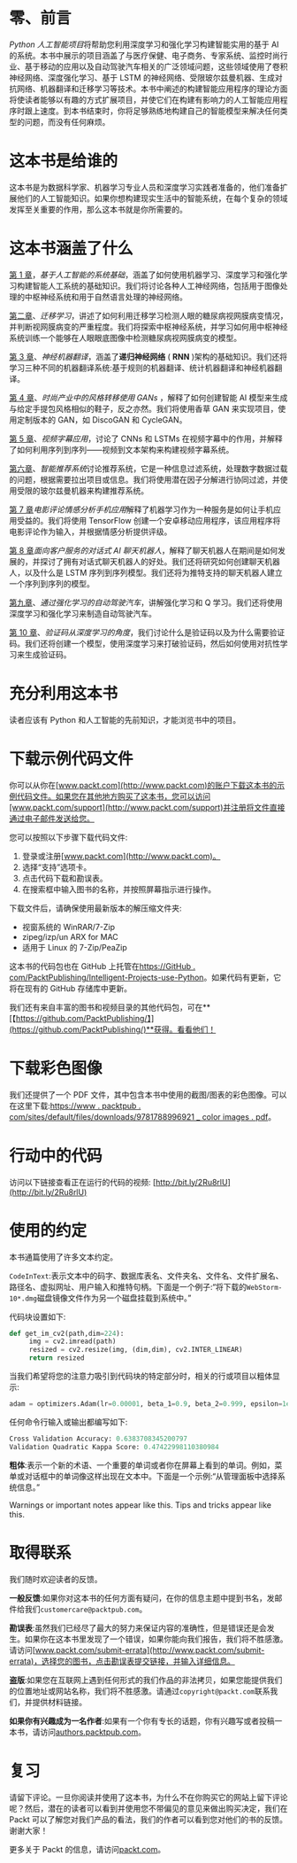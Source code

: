 # 零、前言

*Python 人工智能项目*将帮助您利用深度学习和强化学习构建智能实用的基于 AI 的系统。本书中展示的项目涵盖了与医疗保健、电子商务、专家系统、监控时尚行业、基于移动的应用以及自动驾驶汽车相关的广泛领域问题，这些领域使用了卷积神经网络、深度强化学习、基于 LSTM 的神经网络、受限玻尔兹曼机器、生成对抗网络、机器翻译和迁移学习等技术。本书中阐述的构建智能应用程序的理论方面将使读者能够以有趣的方式扩展项目，并使它们在构建有影响力的人工智能应用程序时跟上速度。到本书结束时，你将足够熟练地构建自己的智能模型来解决任何类型的问题，而没有任何麻烦。

# 这本书是给谁的

这本书是为数据科学家、机器学习专业人员和深度学习实践者准备的，他们准备扩展他们的人工智能知识。如果你想构建现实生活中的智能系统，在每个复杂的领域发挥至关重要的作用，那么这本书就是你所需要的。

# 这本书涵盖了什么

[第 1 章](01.html)，*基于人工智能的系统基础*，涵盖了如何使用机器学习、深度学习和强化学习构建智能人工系统的基础知识。我们将讨论各种人工神经网络，包括用于图像处理的中枢神经系统和用于自然语言处理的神经网络。

[第二章](02.html)、*迁移学习*，讲述了如何利用迁移学习检测人眼的糖尿病视网膜病变情况，并判断视网膜病变的严重程度。我们将探索中枢神经系统，并学习如何用中枢神经系统训练一个能够在人眼眼底图像中检测糖尿病视网膜病变的模型。

[第 3 章](03.html)、*神经机器翻译*，涵盖了**递归神经网络** ( **RNN** )架构的基础知识。我们还将学习三种不同的机器翻译系统:基于规则的机器翻译、统计机器翻译和神经机器翻译。

[第 4 章](04.html)、*时尚产业中的风格转移使用 GANs* ，解释了如何创建智能 AI 模型来生成与给定手提包风格相似的鞋子，反之亦然。我们将使用香草 GAN 来实现项目，使用定制版本的 GAN，如 DiscoGAN 和 CycleGAN。

[第 5 章](05.html)、*视频字幕应用*，讨论了 CNNs 和 LSTMs 在视频字幕中的作用，并解释了如何利用序列到序列——视频到文本架构来构建视频字幕系统。

[第六章](06.html)、*智能推荐系统*讨论推荐系统，它是一种信息过滤系统，处理数字数据过载的问题，根据需要拉出项目或信息。我们将使用潜在因子分解进行协同过滤，并使用受限的玻尔兹曼机器来构建推荐系统。

[第 7 章](07.html)*电影评论情感分析手机应用*解释了机器学习作为一种服务是如何让手机应用受益的。我们将使用 TensorFlow 创建一个安卓移动应用程序，该应用程序将电影评论作为输入，并根据情感分析提供评级。

[第 8 章](08.html)*面向客户服务的对话式 AI 聊天机器人*，解释了聊天机器人在期间是如何发展的，并探讨了拥有对话式聊天机器人的好处。我们还将研究如何创建聊天机器人，以及什么是 LSTM 序列到序列模型。我们还将为推特支持的聊天机器人建立一个序列到序列的模型。

[第九章](09.html)、*通过强化学习的自动驾驶汽车*，讲解强化学习和 Q 学习。我们还将使用深度学习和强化学习来制造自动驾驶汽车。

[第 10 章](10.html)、*验证码从深度学习的角度*，我们讨论什么是验证码以及为什么需要验证码。我们还将创建一个模型，使用深度学习来打破验证码，然后如何使用对抗性学习来生成验证码。

# 充分利用这本书

读者应该有 Python 和人工智能的先前知识，才能浏览书中的项目。

# 下载示例代码文件

你可以从你在[www.packt.com](http://www.packt.com)的账户下载这本书的示例代码文件。如果您在其他地方购买了这本书，您可以访问[www.packt.com/support](http://www.packt.com/support)并注册将文件直接通过电子邮件发送给您。

您可以按照以下步骤下载代码文件:

1.  登录或注册[www.packt.com](http://www.packt.com)。
2.  选择“支持”选项卡。
3.  点击代码下载和勘误表。
4.  在搜索框中输入图书的名称，并按照屏幕指示进行操作。

下载文件后，请确保使用最新版本的解压缩文件夹:

*   视窗系统的 WinRAR/7-Zip
*   zipeg/izp/un ARX for MAC
*   适用于 Linux 的 7-Zip/PeaZip

这本书的代码包也在 GitHub 上托管在[https://GitHub . com/PacktPublishing/Intelligent-Projects-use-Python](https://github.com/PacktPublishing/Intelligent-Projects-using-Python)。如果代码有更新，它将在现有的 GitHub 存储库中更新。

我们还有来自丰富的图书和视频目录的其他代码包，可在**[【https://github.com/PacktPublishing/】](https://github.com/PacktPublishing/)**获得。看看他们！

# 下载彩色图像

我们还提供了一个 PDF 文件，其中包含本书中使用的截图/图表的彩色图像。可以在这里下载:[https://www . packtpub . com/sites/default/files/downloads/9781788996921 _ color images . pdf](https://www.packtpub.com/sites/default/files/downloads/9781788996921_ColorImages.pdf)。

# 行动中的代码

访问以下链接查看正在运行的代码的视频:
[http://bit.ly/2Ru8rlU](http://bit.ly/2Ru8rlU)

# 使用的约定

本书通篇使用了许多文本约定。

`CodeInText`:表示文本中的码字、数据库表名、文件夹名、文件名、文件扩展名、路径名、虚拟网址、用户输入和推特句柄。下面是一个例子:“将下载的`WebStorm-10*.dmg`磁盘镜像文件作为另一个磁盘挂载到系统中。”

代码块设置如下:

```py
def get_im_cv2(path,dim=224):
     img = cv2.imread(path)
     resized = cv2.resize(img, (dim,dim), cv2.INTER_LINEAR)
     return resized
```

当我们希望将您的注意力吸引到代码块的特定部分时，相关的行或项目以粗体显示:

```py
adam = optimizers.Adam(lr=0.00001, beta_1=0.9, beta_2=0.999, epsilon=1e-08, decay=0.0)
```

任何命令行输入或输出都编写如下:

```py
Cross Validation Accuracy: 0.6383708345200797
Validation Quadratic Kappa Score: 0.47422998110380984
```

**粗体**:表示一个新的术语、一个重要的单词或者你在屏幕上看到的单词。例如，菜单或对话框中的单词像这样出现在文本中。下面是一个示例:“从管理面板中选择系统信息。”

Warnings or important notes appear like this. Tips and tricks appear like this.

# 取得联系

我们随时欢迎读者的反馈。

**一般反馈**:如果你对这本书的任何方面有疑问，在你的信息主题中提到书名，发邮件给我们`customercare@packtpub.com`。

**勘误表**:虽然我们已经尽了最大的努力来保证内容的准确性，但是错误还是会发生。如果你在这本书里发现了一个错误，如果你能向我们报告，我们将不胜感激。请访问[www.packt.com/submit-errata](http://www.packt.com/submit-errata)，选择您的图书，点击勘误表提交链接，并输入详细信息。

**盗版**:如果您在互联网上遇到任何形式的我们作品的非法拷贝，如果您能提供我们的位置地址或网站名称，我们将不胜感激。请通过`copyright@packt.com`联系我们，并提供材料链接。

**如果你有兴趣成为一名作者**:如果有一个你有专长的话题，你有兴趣写或者投稿一本书，请访问[authors.packtpub.com](http://authors.packtpub.com/)。

# 复习

请留下评论。一旦你阅读并使用了这本书，为什么不在你购买它的网站上留下评论呢？然后，潜在的读者可以看到并使用您不带偏见的意见来做出购买决定，我们在 Packt 可以了解您对我们产品的看法，我们的作者可以看到您对他们的书的反馈。谢谢大家！

更多关于 Packt 的信息，请访问[packt.com](http://www.packt.com/)。